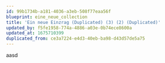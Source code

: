 ```yaml
---
id: 99b1734b-a181-4036-a3eb-508f77eaa56f
blueprint: eine_neue_collection
title: 'Ein neue Einzrag (Duplicated) (3) (2) (Duplicated)'
updated_by: f5fe1958-774a-4886-a03e-0b74ece8600a
updated_at: 1675710399
duplicated_from: ce3a7224-e4d3-40eb-ba98-d43d57de5a75
---
```

aasd